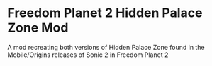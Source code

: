 # Freedom Planet 2 Hidden Palace Zone Mod
A mod recreating both versions of Hidden Palace Zone found in the Mobile/Origins releases of Sonic 2 in Freedom Planet 2
